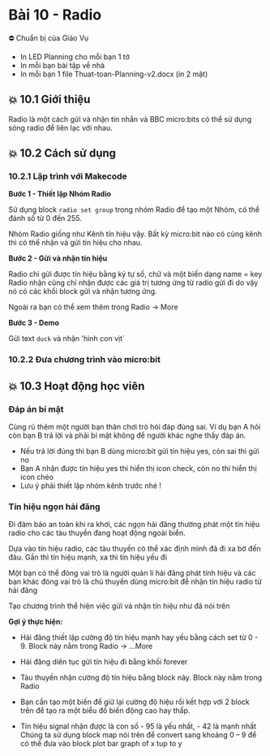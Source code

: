 # Bài 10 - Radio

⛔ Chuẩn bị của Giáo Vụ
- In LED Planning cho mỗi bạn 1 tờ
- In mỗi bạn bài tập về nhà
- In mỗi bạn 1 file Thuat-toan-Planning-v2.docx (in 2 mặt)

## 💥 10.1 Giới thiệu

Radio là một cách gửi và nhận tin nhắn và BBC micro:bits có thể sử dụng sóng radio để liên lạc với nhau.

## 💥 10.2 Cách sử dụng

### 10.2.1 Lập trình với Makecode

**Bước 1 - Thiết lập Nhóm Radio**

Sử dụng block `radio set group` trong nhóm Radio để tạo một Nhóm, có thể đánh số từ 0 đến 255.

Nhóm Radio giống như Kênh tín hiệu vậy. Bất kỳ micro:bit nào có cùng kênh thì có thể nhận và gửi tín hiệu cho nhau.

**Bước 2 - Gửi và nhận tín hiệu**

Radio chỉ gửi được tín hiệu bằng ký tự số, chữ và một biến dạng name = key
Radio nhận cũng chỉ nhận được các giá trị tương ứng từ radio gửi đi do vậy nó có các khối block gửi và nhận tương ứng.

Ngoài ra bạn có thể xem thêm trong Radio -> More

**Bước 3 - Demo**

Gửi text `duck` và nhận 'hình con vịt`


### 10.2.2 Đưa chương trình vào micro:bit


## 💥 10.3 Hoạt động học viên

### Đáp án bí mật

Cùng rủ thêm một người bạn thân chơi trò hói đáp đúng sai. Ví dụ bạn A hỏi còn bạn B trả lời và phải bí mật không để người khác nghe thấy đáp án.

* Nếu trả lời đúng thì bạn B dùng micro:bit gửi tín hiệu yes, còn sai thì gửi no
* Bạn A nhận được tín hiệu yes thì hiển thị icon check, còn no thì hiển thị icon chéo
* Lưu ý phải thiết lập nhóm kênh trước nhé !

### Tín hiệu ngọn hải đăng

Đi đảm bảo an toàn khi ra khơi, các ngọn hải đăng thường phát một tín hiệu radio cho các tàu thuyền đang hoạt động ngoài biển.

Dựa vào tín hiệu radio, các tàu thuyền có thể xác định mình đã đi xa bờ đến đâu. Gần thì tín hiệu mạnh, xa thì tín hiệu yếu đi

Một bạn có thể đóng vai trò là người quản lí hải đăng phát tính hiệu và các bạn khác đóng vai trò là chủ thuyền dùng micro:bit để nhận tín hiệu radio từ hải đăng

Tạo chương trình thể hiện việc gửi và nhận tín hiệu như đã nói trên

**Gợi ý thực hiện:**

* Hải đăng thiết lập cường độ tín hiệu mạnh hay yếu bằng cách set từ 0 - 9. Block này nằm trong Radio -> ...More

* Hải đăng diên tục gửi tín hiệu đi bằng khối forever

* Tàu thuyền nhận cường độ tín hiệu bằng block này. Block này nằm trong Radio

* Bạn cần tạo một biến để giữ lại cường độ hiệu rồi kết hợp với 2 block trên để tạo ra một biểu đồ biến động cao hay thấp.

* Tín hiệu signal nhận được là con số - 95 là yếu nhất, - 42 là mạnh nhất
Chúng ta sử dụng block map nói trên để convert sang khoảng 0 – 9 để có thể đưa vào block plot bar graph of x tup to y




